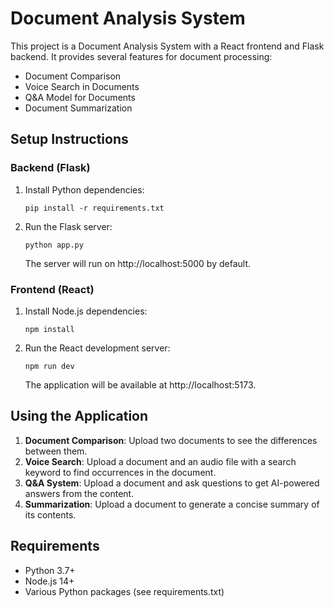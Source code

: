 
# Document Analysis System

This project is a Document Analysis System with a React frontend and Flask backend. It provides several features for document processing:

- Document Comparison
- Voice Search in Documents
- Q&A Model for Documents
- Document Summarization

## Setup Instructions

### Backend (Flask)

1. Install Python dependencies:
   ```
   pip install -r requirements.txt
   ```

2. Run the Flask server:
   ```
   python app.py
   ```
   The server will run on http://localhost:5000 by default.

### Frontend (React)

1. Install Node.js dependencies:
   ```
   npm install
   ```

2. Run the React development server:
   ```
   npm run dev
   ```
   The application will be available at http://localhost:5173.

## Using the Application

1. **Document Comparison**: Upload two documents to see the differences between them.
2. **Voice Search**: Upload a document and an audio file with a search keyword to find occurrences in the document.
3. **Q&A System**: Upload a document and ask questions to get AI-powered answers from the content.
4. **Summarization**: Upload a document to generate a concise summary of its contents.

## Requirements

- Python 3.7+
- Node.js 14+
- Various Python packages (see requirements.txt)
